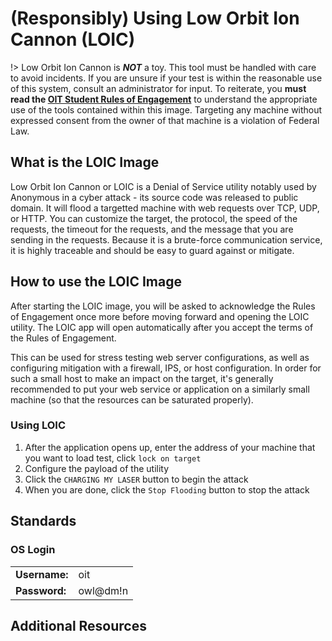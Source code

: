 # (Responsibly) Using Low Orbit Ion Cannon (LOIC)

!> Low Orbit Ion Cannon is ***NOT*** a toy. This tool must be handled with care to avoid incidents. If you are unsure if your test is within the reasonable use of this system, consult an administrator for input. To reiterate, you **must read the [OIT Student Rules of Engagement](/Openstack-Information/rules-of-engagement.md)** to understand the appropriate use of the tools contained within this image. Targeting any machine without expressed consent from the owner of that machine is a violation of Federal Law.

## What is the LOIC Image
Low Orbit Ion Cannon or LOIC is a Denial of Service utility notably used by Anonymous in a cyber attack - its source code was released to public domain. It will flood a targetted machine with web requests over TCP, UDP, or HTTP. You can customize the target, the protocol, the speed of the requests, the timeout for the requests, and the message that you are sending in the requests. Because it is a brute-force communication service, it is highly traceable and should be easy to guard against or mitigate.

## How to use the LOIC Image
After starting the LOIC image, you will be asked to acknowledge the Rules of Engagement once more before moving forward and opening the LOIC utility. The LOIC app will open automatically after you accept the terms of the Rules of Engagement. 

This can be used for stress testing web server configurations, as well as configuring mitigation with a firewall, IPS, or host configuration. In order for such a small host to make an impact on the target, it's generally recommended to put your web service or application on a similarly small machine (so that the resources can be saturated properly).

### Using LOIC
1. After the application opens up, enter the address of your machine that you want to load test, click `lock on target`
2. Configure the payload of the utility
3. Click the `CHARGING MY LASER` button to begin the attack
4. When you are done, click the `Stop Flooding` button to stop the attack

## Standards
### OS Login 
|               |          |
|---------------|----------|
| **Username:** | oit      |
| **Password:** | owl@dm!n |  

## Additional Resources

